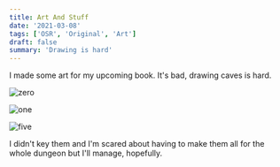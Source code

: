 ```yaml
---
title: Art And Stuff
date: '2021-03-08'
tags: ['OSR', 'Original', 'Art']
draft: false
summary: 'Drawing is hard'
---
```


I made some art for my upcoming book. It's bad, drawing caves is hard.

![zero](/static/images/sunken/room0.png)

![one](/static/images/sunken/room1-4.png)

![five](/static/images/sunken/room5.png)

I didn't key them and I'm scared about having to make them all for the whole dungeon but I'll manage, hopefully.
